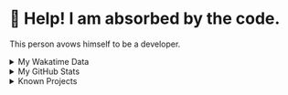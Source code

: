 # 🥺 Help! I am absorbed by the code. 

This person avows himself to be a developer.

<details>

<summary>My Wakatime Data</summary>

<!--START_SECTION:waka-->
![Lines of code](https://img.shields.io/badge/From%20Hello%20World%20I%27ve%20Written-8.8%20million%20lines%20of%20code-blue)

**🐱 My GitHub Data** 

> 📦 776.0 kB Used in GitHub's Storage 
 > 
> 🏆 512 Contributions in the Year 2024
 > 
> 🚫 Not Opted to Hire
 > 
> 📜 87 Public Repositories 
 > 
> 🔑 26 Private Repositories 
 > 
**I'm an Early 🐤** 

```text
🌞 Morning                2173 commits        ██████░░░░░░░░░░░░░░░░░░░   24.10 % 
🌆 Daytime                3847 commits        ███████████░░░░░░░░░░░░░░   42.66 % 
🌃 Evening                2922 commits        ████████░░░░░░░░░░░░░░░░░   32.41 % 
🌙 Night                  75 commits          ░░░░░░░░░░░░░░░░░░░░░░░░░   00.83 % 
```
📅 **I'm Most Productive on Tuesday** 

```text
Monday                   1118 commits        ███░░░░░░░░░░░░░░░░░░░░░░   12.40 % 
Tuesday                  1589 commits        ████░░░░░░░░░░░░░░░░░░░░░   17.62 % 
Wednesday                1576 commits        ████░░░░░░░░░░░░░░░░░░░░░   17.48 % 
Thursday                 1294 commits        ████░░░░░░░░░░░░░░░░░░░░░   14.35 % 
Friday                   1337 commits        ████░░░░░░░░░░░░░░░░░░░░░   14.83 % 
Saturday                 1126 commits        ███░░░░░░░░░░░░░░░░░░░░░░   12.49 % 
Sunday                   977 commits         ███░░░░░░░░░░░░░░░░░░░░░░   10.84 % 
```


**I Mostly Code in Go** 

```text
Python                   22 repos            ██████░░░░░░░░░░░░░░░░░░░   22.45 % 
TeX                      6 repos             ██░░░░░░░░░░░░░░░░░░░░░░░   06.12 % 
Swift                    3 repos             █░░░░░░░░░░░░░░░░░░░░░░░░   03.06 % 
Shell                    2 repos             █░░░░░░░░░░░░░░░░░░░░░░░░   02.04 % 
Rust                     2 repos             █░░░░░░░░░░░░░░░░░░░░░░░░   02.04 % 
```




 Last Updated on 27/03/2024 01:12:32 UTC
<!--END_SECTION:waka-->

</details>

<details>
 
 <summary>My GitHub Stats</summary>

[![CDFMLR's github stats](https://github-readme-stats.vercel.app/api?username=cdfmlr&count_private=true&show_icons=true)](https://github.com/anuraghazra/github-readme-stats)
 
</details>

<details>

<summary>Known Projects</summary>

[![Star History Chart](https://api.star-history.com/svg?repos=cdfmlr/pyflowchart,cdfmlr/muvtuber,cdfmlr/crud,cdfmlr/murecom-verse-1,cdfmlr/murecom-intro&type=Date)](https://star-history.com/#cdfmlr/pyflowchart&cdfmlr/muvtuber&cdfmlr/crud&cdfmlr/murecom-verse-1&cdfmlr/murecom-intro&Date)

 </details>

